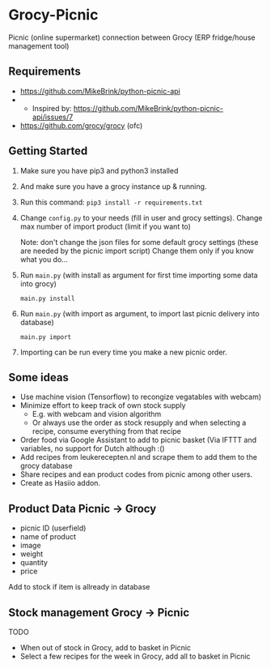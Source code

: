 # Grocy-Picnic
Picnic (online supermarket) connection between Grocy (ERP fridge/house management tool)

## Requirements
- https://github.com/MikeBrink/python-picnic-api
- - Inspired by: https://github.com/MikeBrink/python-picnic-api/issues/7
- https://github.com/grocy/grocy (ofc)

## Getting Started

1. Make sure you have pip3 and python3 installed
2. And make sure you have a grocy instance up & running.
3. Run this command: `pip3 install -r requirements.txt`
4. Change `config.py` to your needs (fill in user and grocy settings). Change max number of import product (limit if you want to)
   
   Note: don't change the json files for some default grocy settings (these are needed by the picnic import script) Change them only if you know what you do...
5. Run `main.py` (with install as argument  for first time importing some data into grocy) 
   
   `main.py install`
6. Run `main.py` (with import as argument, to import last picnic delivery into database)
   
   `main.py import`
7. Importing can be run every time you make a new picnic order.


## Some ideas
- Use machine vision (Tensorflow) to recongize vegatables with webcam)
- Minimize effort to keep track of own stock supply
   - E.g. with webcam and vision algorithm
   - Or always use the order as stock resupply and when selecting a recipe, consume everything from that recipe
- Order food via Google Assistant to add to picnic basket (Via IFTTT and variables, no support for Dutch although :()
- Add recipes from leukerecepten.nl and scrape them to add them to the grocy database
- Share recipes and ean product codes from picnic among other users.
- Create as Hasiio addon.
  

## Product Data Picnic -> Grocy
- picnic ID (userfield)
- name of product
- image 
- weight
- quantity
- price
  
Add to stock if item is allready in database

## Stock management Grocy -> Picnic
TODO
- When out of stock in Grocy, add to basket in Picnic
- Select a few recipes for the week in Grocy, add all to basket in Picnic
